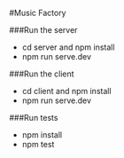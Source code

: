#Music Factory

###Run the server

- cd server and npm install
- npm run serve.dev

###Run the client
- cd client and npm install
- npm run serve.dev

###Run tests
- npm install
- npm test